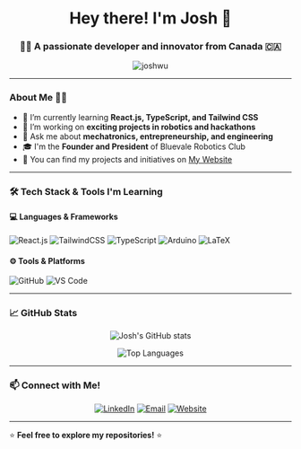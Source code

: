 <h1 align="center">Hey there! I'm Josh 👋</h1>
<h3 align="center">👨‍💻 A passionate developer and innovator from Canada 🇨🇦</h3>

<p align="center">
  <img src="https://komarev.com/ghpvc/?username=joshwu&label=Profile%20views&color=0e75b6&style=flat" alt="joshwu" />
</p>

---

### About Me 🧑‍🚀
- 🌱 I’m currently learning **React.js, TypeScript, and Tailwind CSS**
- 🔭 I’m working on **exciting projects in robotics and hackathons**
- 💬 Ask me about **mechatronics, entrepreneurship, and engineering**
- 🎓 I'm the **Founder and President** of Bluevale Robotics Club
- 💼 You can find my projects and initiatives on [My Website](https://joshwu.com)

---

### 🛠️ Tech Stack & Tools I'm Learning

#### 💻 Languages & Frameworks
![React.js](https://img.shields.io/badge/React-61DAFB?style=for-the-badge&logo=react&logoColor=white)
![TailwindCSS](https://img.shields.io/badge/TailwindCSS-06B6D4?style=for-the-badge&logo=tailwindcss&logoColor=white)
![TypeScript](https://img.shields.io/badge/TypeScript-3178C6?style=for-the-badge&logo=typescript&logoColor=white)
![Arduino](https://img.shields.io/badge/Arduino-00979D?style=for-the-badge&logo=arduino&logoColor=white)
![LaTeX](https://img.shields.io/badge/LaTeX-008080?style=for-the-badge&logo=latex&logoColor=white)

#### ⚙️ Tools & Platforms
![GitHub](https://img.shields.io/badge/GitHub-181717?style=for-the-badge&logo=github&logoColor=white)
![VS Code](https://img.shields.io/badge/VS%20Code-007ACC?style=for-the-badge&logo=visual-studio-code&logoColor=white)

---

### 📈 GitHub Stats

<p align="center">
  <img src="https://github-readme-stats.vercel.app/api?username=joshwu&show_icons=true&theme=radical" alt="Josh's GitHub stats" />
</p>

<p align="center">
  <img src="https://github-readme-stats.vercel.app/api/top-langs?username=joshwu&layout=compact&theme=radical" alt="Top Languages" />
</p>

---

### 📫 Connect with Me!

<p align="center">
  <a href="https://www.linkedin.com/in/joshua-wu-27990b252/"><img src="https://img.shields.io/badge/LinkedIn-%230077B5.svg?style=for-the-badge&logo=linkedin&logoColor=white" alt="LinkedIn"/></a>
  <a href="mailto:contact@joshwu.co"><img src="https://img.shields.io/badge/Email-D14836?style=for-the-badge&logo=gmail&logoColor=white" alt="Email"/></a>
  <a href="https://joshwu.co"><img src="https://img.shields.io/badge/Website-000000?style=for-the-badge&logo=vercel&logoColor=white" alt="Website"/></a>
</p>

---

⭐️ **Feel free to explore my repositories!** ⭐️
